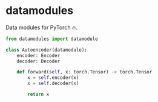 # datamodules

Data modules for PyTorch 🔥.

```python
from datamodules import datamodule

class Autoencoder(datamodule):
    encoder: Encoder
    decoder: Decoder

    def forward(self, x: torch.Tensor) -> torch.Tensor
        x = self.encoder(x)
        x = self.decoder(x)

        return x
```
